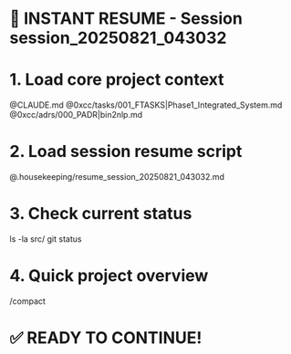 # 🚀 INSTANT RESUME - Session session_20250821_043032

# 1. Load core project context
@CLAUDE.md
@0xcc/tasks/001_FTASKS|Phase1_Integrated_System.md
@0xcc/adrs/000_PADR|bin2nlp.md

# 2. Load session resume script
@.housekeeping/resume_session_20250821_043032.md

# 3. Check current status
ls -la src/
git status

# 4. Quick project overview
/compact

# ✅ READY TO CONTINUE!